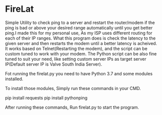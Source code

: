 # FireLat
Simple Utility to check ping to a server and restart the router/modem if the ping is bad or above your desired range automatically until you get better ping.I made this for my personal use, As my ISP uses different routing for each of their IP ranges. What this program does is check the latency to the given server and then restarts the modem until a better latency is acheived. It works based on Telnet(Restarting the modem), and the script can be custom tuned to work with your modem. The Python script can be also fine tuned to suit your need, like setting custom server IPs as target server IP(Default server IP is Valve South India Server). 

Fot running the firelat.py you need to have Python 3.7 and some modules installed. 

To install those modules, Simply run these commands in your CMD.

pip install requests
pip install pythonping

After running these commands, Run firelat.py to start the program. 

 
